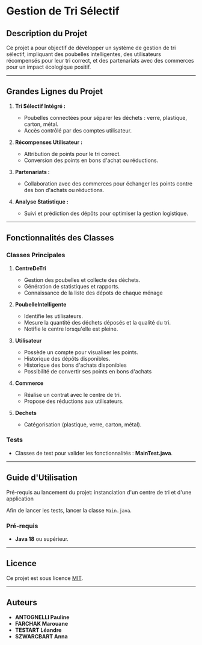 
# Gestion de Tri Sélectif

## Description du Projet

Ce projet a pour objectif de développer un système de gestion de tri sélectif, impliquant des poubelles intelligentes, 
des utilisateurs récompensés pour leur tri correct, et des partenariats avec des commerces pour un impact écologique positif.

---

## Grandes Lignes du Projet

1. **Tri Sélectif Intégré :**
   - Poubelles connectées pour séparer les déchets : verre, plastique, carton, métal.
   - Accès contrôlé par des comptes utilisateur.

2. **Récompenses Utilisateur :**
   - Attribution de points pour le tri correct.
   - Conversion des points en bons d'achat ou réductions.

3. **Partenariats :**
   - Collaboration avec des commerces pour échanger les points contre des bon d'achats ou réductions.

4. **Analyse Statistique :**
   - Suivi et prédiction des dépôts pour optimiser la gestion logistique.

---

## Fonctionnalités des Classes

### Classes Principales

1. **CentreDeTri**
   - Gestion des poubelles et collecte des déchets.
   - Génération de statistiques et rapports.
   - Connaissance de la liste des dépots de chaque ménage 

2. **PoubelleIntelligente**
   - Identifie les utilisateurs.
   - Mesure la quantité des déchets déposés et la qualité du tri.
   - Notifie le centre lorsqu'elle est pleine.

3. **Utilisateur**
   - Possède un compte pour visualiser les points.
   - Historique des dépôts disponibles.
   - Historique des bons d'achats disponibles 
   - Possibilité de convertir ses points en bons d'achats 

4. **Commerce**
   - Réalise un contrat avec le centre de tri.
   - Propose des réductions aux utilisateurs.

5. **Dechets**
   - Catégorisation (plastique, verre, carton, métal).

### Tests
- Classes de test pour valider les fonctionnalités : **MainTest.java**.

---

## Guide d'Utilisation

Pré-requis au lancement du projet: instanciation d'un centre de tri et d'une application 

Afin de lancer les tests, lancer la classe `Main.java`. 


### Pré-requis
- **Java 18** ou supérieur.

---

## Licence

Ce projet est sous licence [MIT](LICENSE).

---

## Auteurs

- **ANTOGNELLI Pauline**
- **FARCHAK Marouane**
- **TESTART Léandre**
- **SZWARCBART Anna**


